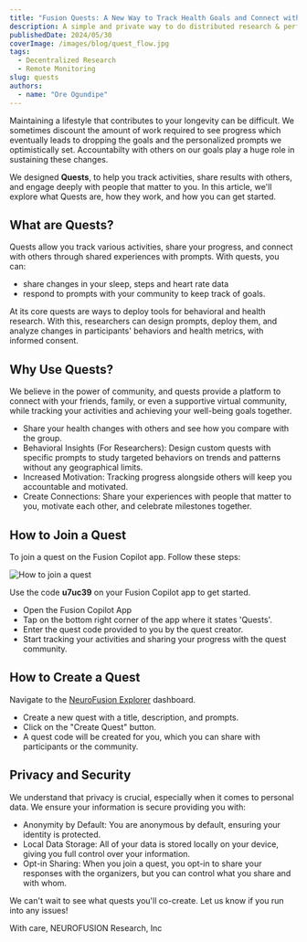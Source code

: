 ```yaml
---
title: "Fusion Quests: A New Way to Track Health Goals and Connect with Others"
description: A simple and private way to do distributed research & perform activities in groups
publishedDate: 2024/05/30
coverImage: /images/blog/quest_flow.jpg
tags:
  - Decentralized Research
  - Remote Monitoring
slug: quests
authors:
  - name: "Ore Ogundipe"
---
```


Maintaining a lifestyle that contributes to your longevity can be difficult. We sometimes discount the amount of work required to see progress which eventually leads to dropping the goals and the personalized prompts we optimistically set. Accountabilty with others on our goals play a huge role in sustaining these changes.

We designed **Quests**, to help you track activities, share results with others, and engage deeply with people that matter to you. In this article, we'll explore what Quests are, how they work, and how you can get started.

## What are Quests?

Quests allow you track various activities, share your progress, and connect with others through shared experiences with prompts. With quests, you can:

- share changes in your sleep, steps and heart rate data
- respond to prompts with your community to keep track of goals.

At its core quests are ways to deploy tools for behavioral and health research. With this, researchers can design prompts, deploy them, and analyze changes in participants' behaviors and health metrics, with informed consent.

## Why Use Quests?

We believe in the power of community, and quests provide a platform to connect with your friends, family, or even a supportive virtual community, while tracking your activities and achieving your well-being goals together.

- Share your health changes with others and see how you compare with the group.
- Behavioral Insights (For Researchers): Design custom quests with specific prompts to study targeted behaviors on trends and patterns without any geographical limits.
- Increased Motivation: Tracking progress alongside others will keep you accountable and motivated.
- Create Connections: Share your experiences with people that matter to you, motivate each other, and celebrate milestones together.

## How to Join a Quest

To join a quest on the Fusion Copilot app. Follow these steps:

<img src="/images/blog/quest_flow.jpg" alt="How to join a quest" data-zoomable style="cursor: zoom-in;" />

Use the code **u7uc39** on your Fusion Copilot app to get started.

- Open the Fusion Copilot App
- Tap on the bottom right corner of the app where it states 'Quests'.
- Enter the quest code provided to you by the quest creator.
- Start tracking your activities and sharing your progress with the quest community.

## How to Create a Quest

Navigate to the [NeuroFusion Explorer](https://usefusion.ai/quests) dashboard.

- Create a new quest with a title, description, and prompts.
- Click on the "Create Quest" button.
- A quest code will be created for you, which you can share with participants or the community.

## Privacy and Security

We understand that privacy is crucial, especially when it comes to personal data. We ensure your information is secure providing you with:

- Anonymity by Default: You are anonymous by default, ensuring your identity is protected.
- Local Data Storage: All of your data is stored locally on your device, giving you full control over your information.
- Opt-in Sharing: When you join a quest, you opt-in to share your responses with the organizers, but you can control what you share and with whom.

We can't wait to see what quests you'll co-create. Let us know if you run into any issues!

With care,
NEUROFUSION Research, Inc
